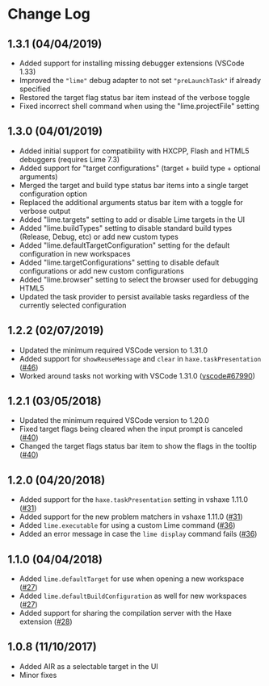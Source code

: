 # Change Log

1.3.1 (04/04/2019)
------------------

* Added support for installing missing debugger extensions (VSCode 1.33)
* Improved the `"lime"` debug adapter to not set `"preLaunchTask"` if already specified
* Restored the target flag status bar item instead of the verbose toggle
* Fixed incorrect shell command when using the "lime.projectFile" setting


1.3.0 (04/01/2019)
------------------

* Added initial support for compatibility with HXCPP, Flash and HTML5 debuggers (requires Lime 7.3)
* Added support for "target configurations" (target + build type + optional arguments)
* Merged the target and build type status bar items into a single target configuration option
* Replaced the additional arguments status bar item with a toggle for verbose output
* Added "lime.targets" setting to add or disable Lime targets in the UI
* Added "lime.buildTypes" setting to disable standard build types (Release, Debug, etc) or add new custom types
* Added "lime.defaultTargetConfiguration" setting for the default configuration in new workspaces
* Added "lime.targetConfigurations" setting to disable default configurations or add new custom configurations
* Added "lime.browser" setting to select the browser used for debugging HTML5
* Updated the task provider to persist available tasks regardless of the currently selected configuration

1.2.2 (02/07/2019)
------------------

* Updated the minimum required VSCode version to 1.31.0
* Added support for `showReuseMessage` and `clear` in `haxe.taskPresentation` ([#46](https://github.com/openfl/lime-vscode-extension/issues/46))
* Worked around tasks not working with VSCode 1.31.0 ([vscode#67990](https://github.com/Microsoft/vscode/issues/67990))

1.2.1 (03/05/2018)
------------------

* Updated the minimum required VSCode version to 1.20.0
* Fixed target flags being cleared when the input prompt is canceled ([#40](https://github.com/openfl/lime-vscode-extension/issues/40))
* Changed the target flags status bar item to show the flags in the tooltip ([#40](https://github.com/openfl/lime-vscode-extension/issues/40))

1.2.0 (04/20/2018)
------------------

* Added support for the `haxe.taskPresentation` setting in vshaxe 1.11.0 ([#31](https://github.com/openfl/lime-vscode-extension/issues/31))
* Added support for the new problem matchers in vshaxe 1.11.0 ([#31](https://github.com/openfl/lime-vscode-extension/issues/31))
* Added `lime.executable` for using a custom Lime command ([#36](https://github.com/openfl/lime-vscode-extension/issues/36))
* Added an error message in case the `lime display` command fails ([#36](https://github.com/openfl/lime-vscode-extension/issues/36))


1.1.0 (04/04/2018)
------------------

* Added `lime.defaultTarget` for use when opening a new workspace ([#27](https://github.com/openfl/lime-vscode-extension/issues/27))
* Added `lime.defaultBuildConfiguration` as well for new workspaces ([#27](https://github.com/openfl/lime-vscode-extension/issues/27))
* Added support for sharing the compilation server with the Haxe extension ([#28](https://github.com/openfl/lime-vscode-extension/issues/28))


1.0.8 (11/10/2017)
------------------

* Added AIR as a selectable target in the UI
* Minor fixes
